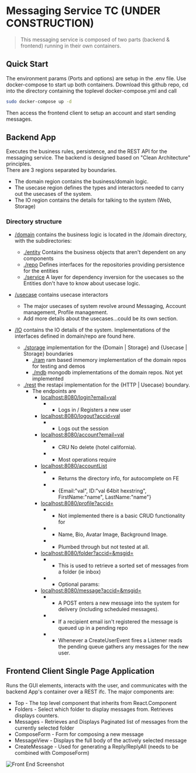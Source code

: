 # Messaging Service TC (UNDER CONSTRUCTION)

> This messaging service is composed of two parts (backend & frontend) running in their own containers.

## Quick Start
The environment params (Ports and options) are setup in the .env file. Use docker-compose to start up both containers. 
Download this github repo, cd into the directory containing the toplevel docker-compose.yml and call
``` bash
sudo docker-compose up -d
```
Then access the frontend client to setup an account and start sending messages. 

## Backend App
Executes the business rules, persistence, and the REST API for the messaging service. The backend is designed based on "Clean Architecture" principles.  
There are 3 regions separated by boundaries. 
* The domain region contains the business/domain logic. 
* The usecase region defines the types and interactors needed to carry out the usecases of the system.  
* The IO region contains the details for talking to the system (Web, Storage)

### Directory structure
* [/domain]()     contains the business logic is located in the /domain directory, with the subdirectories:
  * [./entity]()   Contains the business objects that aren't dependent on any components
  * [./repo]()     Defines interfaces for the repositories providing persistence for the entities 
  * [./service]()   A layer for dependency inversion for the usecases so the Entities don't have to know about usecase logic.

* [/usecase]() contains usecase interactors 
    * The major usecases of system revolve around Messaging, Account management, Profile management.
    * Add more details about the usecases...could be its own section.

* [/IO]() contains the IO details of the system. Implementations of the interfaces defined in domain/repo are found here.
  * [./storage]()  implementation for the {Domain | Storage} and {Usecase | Storage} boundaries
    * [./ram]()    ram based inmemory implementation of the domain repos for testing and demos
    * [./mdb]()    mongodb implementations of the domain repos. Not yet implemented
  * [./rest]()  the restapi implementation for the {HTTP | Usecase} boundary.
    * The endpoints are 
      * [localhost:8080/login?email=val]()  
        * - Logs in / Registers a new user
      * [localhost:8080/logout?accid=val]() 
        * - Logs out the session
      * [localhost:8080/account?email=val]() 
        * - CRU No delete (hotel california). 
        * - Most operations require
      * [localhost:8080/accountList]() 
        * - Returns the directory info, for autocomplete on FE
        * - {Email:"val", ID:"val 64bit hexstring", FirstName:"name", LastName:"name"}
      * [localhost:8080/profile?accid=<val>]() 
        * - Not implemented there is a basic CRUD functionality for 
        * - Name, Bio, Avatar Image, Background Image. 
        * - Plumbed through but not tested at all.
      * [localhost:8080/folder?accid=<val>&msgid=<val>]() 
        * - This is used to retrieve a sorted set of messages from a folder (ie inbox)        
        * - Optional params: 
      * [localhost:8080/message?accid=<val>&msgid=<val>]()
        * - A POST enters a new message into the system for delivery (including scheduled messages).  
        * - If a recipient email isn't registered the message is queued up in a pending repo
        * - Whenever a CreateUserEvent fires a Listener reads the pending queue gathers any messages for the new user. 

	
## Frontend Client Single Page Application 
Runs the GUI elements, interacts with the user, and communicates with the backend App's container over a REST ifc.
The major components are:
  * Top - The top level component that inherits from React.Component
  * Folders - Select which folder to display messages from. Retrieves displays counters. 
  * Messages - Retrieves and Displays Paginated list of messages from the currently selected folder
  * ComposeForm - Form for composing a new message
  * MessageView - Displays the full body of the actively selected message
  * CreateMessage - Used for generating a Reply/ReplyAll (needs to be combined with ComposeForm)

![Front End Screenshot](https://github.com/git-sim/tc/blob/master/fe_screenshot.PNG)



